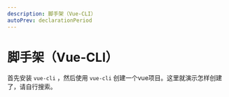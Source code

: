 ```yaml
---
description: 脚手架（Vue-CLI）
autoPrev: declarationPeriod
---
```

# 脚手架（Vue-CLI）

首先安装 `vue-cli` ，然后使用 `vue-cli` 创建一个vue项目。这里就演示怎样创建了，请自行搜索。



